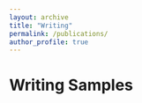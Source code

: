 ```yaml
---
layout: archive
title: "Writing"
permalink: /publications/
author_profile: true
---
```


# Writing Samples




